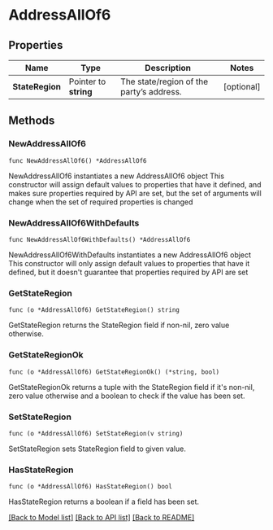 # AddressAllOf6

## Properties

Name | Type | Description | Notes
------------ | ------------- | ------------- | -------------
**StateRegion** | Pointer to **string** | The state/region of the party’s address. | [optional] 

## Methods

### NewAddressAllOf6

`func NewAddressAllOf6() *AddressAllOf6`

NewAddressAllOf6 instantiates a new AddressAllOf6 object
This constructor will assign default values to properties that have it defined,
and makes sure properties required by API are set, but the set of arguments
will change when the set of required properties is changed

### NewAddressAllOf6WithDefaults

`func NewAddressAllOf6WithDefaults() *AddressAllOf6`

NewAddressAllOf6WithDefaults instantiates a new AddressAllOf6 object
This constructor will only assign default values to properties that have it defined,
but it doesn't guarantee that properties required by API are set

### GetStateRegion

`func (o *AddressAllOf6) GetStateRegion() string`

GetStateRegion returns the StateRegion field if non-nil, zero value otherwise.

### GetStateRegionOk

`func (o *AddressAllOf6) GetStateRegionOk() (*string, bool)`

GetStateRegionOk returns a tuple with the StateRegion field if it's non-nil, zero value otherwise
and a boolean to check if the value has been set.

### SetStateRegion

`func (o *AddressAllOf6) SetStateRegion(v string)`

SetStateRegion sets StateRegion field to given value.

### HasStateRegion

`func (o *AddressAllOf6) HasStateRegion() bool`

HasStateRegion returns a boolean if a field has been set.


[[Back to Model list]](../README.md#documentation-for-models) [[Back to API list]](../README.md#documentation-for-api-endpoints) [[Back to README]](../README.md)



